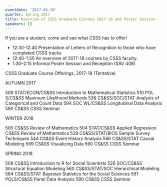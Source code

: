 ```yaml
---
eventdate: '2017-05-10'
quarter: Spring 2017
title: Overview of CSSS Graduate Courses 2017-18 and Poster Session
speakers: []
---
```

If you are a student, come and see what CSSS has to offer! 

- 12:30-12:40 Presentation of Letters of Recognition to those who have completed CSSS tracks
- 12:40-1:30 An overview of 2017-18 courses by CSSS faculty.
- 1:30–2:15 Informal Poster Session and Reception (SAV 408)

CSSS Graduate Course Offerings, 2017-18 (Tentative) 

AUTUMN 2017

509 STAT/ECON/CS&SS Introduction to Mathematical Statistics 
510 POL S/CS&SS Maximum Likelihood Methods
536 CS&SS/SOC/STAT Analysis of Categorical and Count Data
594 SOC WL/CS&SS Longitudinal Data Analysis
590 CS&SS CSSS Seminar

WINTER 2018 

505 CS&SS Review of Mathematics 
504 STAT/CS&SS Applied Regression 
CS&SS Review of Mathematics 
529 CS&SS/STAT/BIOS Sample Survey Techniques
544 CS&SS Event History Analysis
566 CS&SS/STAT Causal Modeling
569 CS&SS Visualizing Data
590 CS&SS CSSS Seminar

SPRING 2018

508 CS&SS Introduction to R for Social Scientists
526 SOC/CS&SS Structural Equation Modeling
560 CS&SS/STAT/SOC Hierarchical Modeling
564 CS&SS/STAT Bayesian Statistics for the Social Sciences
591 POLS/CS&SS Panel Data Analysis
590 CS&SS CSSS Seminar
